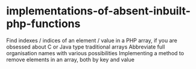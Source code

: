 # implementations-of-absent-inbuilt-php-functions
Find indexes / indices of an element / value in a PHP array, if you are obsessed about C or Java type traditional arrays
Abbreviate full organisation names with various possibilities
Implementing a method to remove elements in an array, both by key and value
